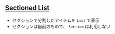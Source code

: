 ## [Sectioned List](https://github.com/dazy1030/TCAPlayground/blob/main/TCAPlayground/List/SectionedList.swift)
* セクションで分割したアイテムを `List` で表示
* セクションは自前のもので、 `Section` は利用しない
